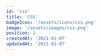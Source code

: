 ```yaml
---
id: 'css'
title: 'CSS'
badgeIcon: '/assets/icons/css.png'
image: '/assets/images/css.png'
position: 2
createdAt: '2021-01-07'
updatedAt: '2021-01-07'
---
```

